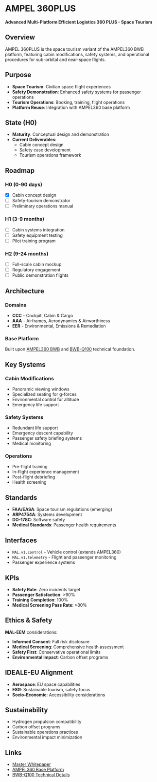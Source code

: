 # AMPEL 360PLUS

**Advanced Multi-Platform Efficient Logistics 360 PLUS - Space Tourism**

## Overview

AMPEL 360PLUS is the space tourism variant of the AMPEL360 BWB platform, featuring cabin modifications, safety systems, and operational procedures for sub-orbital and near-space flights.

## Purpose

- **Space Tourism**: Civilian space flight experiences
- **Safety Demonstration**: Enhanced safety systems for passenger operations
- **Tourism Operations**: Booking, training, flight operations
- **Platform Reuse**: Integration with AMPEL360 base platform

## State (H0)

- **Maturity**: Conceptual design and demonstration
- **Current Deliverables**:
  - Cabin concept design
  - Safety case development
  - Tourism operations framework

## Roadmap

### H0 (0-90 days)
- [x] Cabin concept design
- [ ] Safety-tourism demonstrator
- [ ] Preliminary operations manual

### H1 (3-9 months)
- [ ] Cabin systems integration
- [ ] Safety equipment testing
- [ ] Pilot training program

### H2 (9-24 months)
- [ ] Full-scale cabin mockup
- [ ] Regulatory engagement
- [ ] Public demonstration flights

## Architecture

### Domains
- **CCC** - Cockpit, Cabin & Cargo
- **AAA** - Airframes, Aerodynamics & Airworthiness
- **EER** - Environmental, Emissions & Remediation

### Base Platform
Built upon [AMPEL360 BWB](../AMPEL360/) and [BWB-Q100](../BWB-Q100/) technical foundation.

## Key Systems

### Cabin Modifications
- Panoramic viewing windows
- Specialized seating for g-forces
- Environmental control for altitude
- Emergency life support

### Safety Systems
- Redundant life support
- Emergency descent capability
- Passenger safety briefing systems
- Medical monitoring

### Operations
- Pre-flight training
- In-flight experience management
- Post-flight debriefing
- Health screening

## Standards

- **FAA/EASA**: Space tourism regulations (emerging)
- **ARP4754A**: Systems development
- **DO-178C**: Software safety
- **Medical Standards**: Passenger health requirements

## Interfaces

- `MAL.v1.control` - Vehicle control (extends AMPEL360)
- `MAL.v1.telemetry` - Flight and passenger monitoring
- Passenger experience systems

## KPIs

- **Safety Rate**: Zero incidents target
- **Passenger Satisfaction**: >90%
- **Training Completion**: 100%
- **Medical Screening Pass Rate**: >80%

## Ethics & Safety

**MAL-EEM** considerations:
- **Informed Consent**: Full risk disclosure
- **Medical Screening**: Comprehensive health assessment
- **Safety First**: Conservative operational limits
- **Environmental Impact**: Carbon offset programs

## IDEALE-EU Alignment

- **Aerospace**: EU space capabilities
- **ESG**: Sustainable tourism, safety focus
- **Socio-Economic**: Accessibility considerations

## Sustainability

- Hydrogen propulsion compatibility
- Carbon offset programs
- Sustainable operations practices
- Environmental impact minimization

## Links

- [Master Whitepaper](../README.md)
- [AMPEL360 Base Platform](../AMPEL360/)
- [BWB-Q100 Technical Details](../BWB-Q100/)
